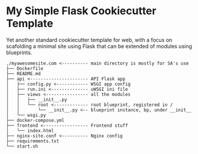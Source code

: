 # My Simple Flask Cookiecutter Template

Yet another standard cookiecutter template for web, with a focus on scafolding a minimal
site using Flask that can be extended of modules using blueprints.

```
./myawesomesite.com <---------- main directory is mostly for SA's use
├── Dockerfile
├── README.md
├── api <---------------------- API Flask app
│   ├── config.py <------------ WSGI app config
│   ├── run.ini <-------------- uWSGI ini file
│   ├── views <---------------- all the modules
│   │   ├── __init__.py
│   │   └── root <------------- root blueprint, registered in /
│   │       └── __init__.py <-- blueprint instance, bp, under __init__
│   └── wsgi.py
├── docker-compose.yml
├── frontend <----------------- Frontend stuff
│   └── index.html
├── nginx-site.conf <---------- Nginx config
├── requirements.txt
└── start.sh
```
